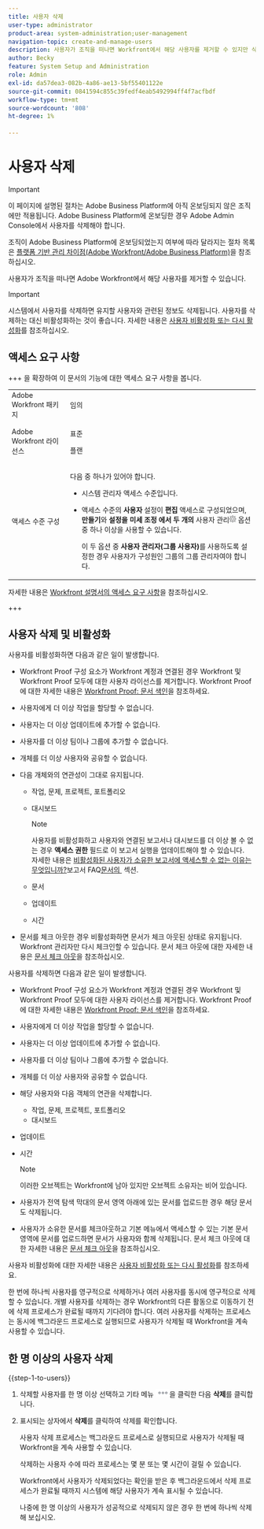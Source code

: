 ```yaml
---
title: 사용자 삭제
user-type: administrator
product-area: system-administration;user-management
navigation-topic: create-and-manage-users
description: 사용자가 조직을 떠나면 Workfront에서 해당 사용자를 제거할 수 있지만 삭제하는 대신 비활성화하는 것이 좋습니다.
author: Becky
feature: System Setup and Administration
role: Admin
exl-id: da57dea3-082b-4a86-ae13-5bf55401122e
source-git-commit: 0841594c855c39fedf4eab5492994ff4f7acfbdf
workflow-type: tm+mt
source-wordcount: '808'
ht-degree: 1%

---
```


# 사용자 삭제

>[!IMPORTANT]
>
>이 페이지에 설명된 절차는 Adobe Business Platform에 아직 온보딩되지 않은 조직에만 적용됩니다. Adobe Business Platform에 온보딩한 경우 Adobe Admin Console에서 사용자를 삭제해야 합니다.
>
>조직이 Adobe Business Platform에 온보딩되었는지 여부에 따라 달라지는 절차 목록은 [플랫폼 기반 관리 차이점(Adobe Workfront/Adobe Business Platform)](../../../administration-and-setup/get-started-wf-administration/actions-in-admin-console.md)을 참조하십시오.

사용자가 조직을 떠나면 Adobe Workfront에서 해당 사용자를 제거할 수 있습니다.

>[!IMPORTANT]
>
>시스템에서 사용자를 삭제하면 유지할 사용자와 관련된 정보도 삭제됩니다. 사용자를 삭제하는 대신 비활성화하는 것이 좋습니다. 자세한 내용은 [사용자 비활성화 또는 다시 활성화](../../../administration-and-setup/add-users/create-and-manage-users/deactivate-a-user.md)를 참조하십시오.
<!--
>* The procedure described on this page applies only to organizations that have not yet been onboarded to the Admin Console. If your organization has been onboarded to the Adobe Admin Console, you must perform this action through the Adobe Admin Console.
>
>Deleting a user from the [!DNL Adobe Admin Console] deactivates the user in [!DNL Workfront], but does not delete them from [!DNL Workfront].
>
>  For instructions on deleting a user in the Adobe Admin Console, see the section "Permanently delete users" in the article [Manage users individually](https://helpx.adobe.com/kr/enterprise/using/manage-users-individually.html) or contact your Adobe Admin Console Administrator.
>
>  For a list of procedures that differ based on whether your organization has been onboarded to the Adobe Admin Console, see [Platform-based administration differences (Adobe Workfront/Adobe Business Platform)](../../../administration-and-setup/get-started-wf-administration/actions-in-admin-console.md).
>
-->

## 액세스 요구 사항

+++ 을 확장하여 이 문서의 기능에 대한 액세스 요구 사항을 봅니다.

<table style="table-layout:auto"> 
 <col> 
 <col> 
 <tbody> 
  <tr> 
   <td>Adobe Workfront 패키지</td> 
   <td><p>임의</p></td> 
  </tr> 
  <tr> 
   <td>Adobe Workfront 라이선스</td> 
   <td><p>표준</p><p>플랜</p></td> 
  </tr> 
  <tr> 
   <td>액세스 수준 구성</td> 
   <td> <p>다음 중 하나가 있어야 합니다.</p> 
    <ul> 
     <li> <p>시스템 관리자 액세스 수준입니다. </li> 
     <li> <p>액세스 수준의 <b>사용자</b> 설정이 <b>편집</b> 액세스로 구성되었으며, <b>만들기</b>와 <b>설정을 미세 조정</b> <b>에서 두 개의 </b>사용자 관리<img src="assets/gear-icon-in-access-levels.png"> 옵션 중 하나 이상을 사용할 수 있습니다. </p> <p>이 두 옵션 중 <b>사용자 관리자(그룹 사용자)</b>를 사용하도록 설정한 경우 사용자가 구성원인 그룹의 그룹 관리자여야 합니다.</p> </li> 
    </ul> </td> 
  </tr> 
 </tbody> 
</table>

자세한 내용은 [Workfront 설명서의 액세스 요구 사항](/help/quicksilver/administration-and-setup/add-users/access-levels-and-object-permissions/access-level-requirements-in-documentation.md)을 참조하십시오.

+++

## 사용자 삭제 및 비활성화

사용자를 비활성화하면 다음과 같은 일이 발생합니다.

* Workfront Proof 구성 요소가 Workfront 계정과 연결된 경우 Workfront 및 Workfront Proof 모두에 대한 사용자 라이선스를 제거합니다. Workfront Proof에 대한 자세한 내용은 [Workfront Proof: 문서 색인](../../../workfront-proof/workfront-proof.md)을 참조하세요.
* 사용자에게 더 이상 작업을 할당할 수 없습니다.
* 사용자는 더 이상 업데이트에 추가할 수 없습니다.
* 사용자를 더 이상 팀이나 그룹에 추가할 수 없습니다.
* 개체를 더 이상 사용자와 공유할 수 없습니다.
* 다음 개체와의 연관성이 그대로 유지됩니다.

   * 작업, 문제, 프로젝트, 포트폴리오
   * 대시보드

     >[!NOTE]
     >
     >사용자를 비활성화하고 사용자와 연결된 보고서나 대시보드를 더 이상 볼 수 없는 경우 **액세스 권한** 필드로 이 보고서 실행을 업데이트해야 할 수 있습니다.\
     >자세한 내용은 [비활성화된 사용자가 소유한 보고서에 액세스할 수 없는 이유는 무엇입니까?](../../../reports-and-dashboards/reports/tips-tricks-and-troubleshooting/reports-faq.md#why)보고서 FAQ[&#x200B; 문서의 &#x200B;](../../../reports-and-dashboards/reports/tips-tricks-and-troubleshooting/reports-faq.md) 섹션.

   * 문서
   * 업데이트
   * 시간

* 문서를 체크 아웃한 경우 비활성화하면 문서가 체크 아웃된 상태로 유지됩니다. Workfront 관리자만 다시 체크인할 수 있습니다. 문서 체크 아웃에 대한 자세한 내용은 [문서 체크 아웃](../../../documents/managing-documents/check-out-documents.md)을 참조하십시오.

사용자를 삭제하면 다음과 같은 일이 발생합니다.

* Workfront Proof 구성 요소가 Workfront 계정과 연결된 경우 Workfront 및 Workfront Proof 모두에 대한 사용자 라이선스를 제거합니다. Workfront Proof에 대한 자세한 내용은 [Workfront Proof: 문서 색인](../../../workfront-proof/workfront-proof.md)을 참조하세요.
* 사용자에게 더 이상 작업을 할당할 수 없습니다.
* 사용자는 더 이상 업데이트에 추가할 수 없습니다.
* 사용자를 더 이상 팀이나 그룹에 추가할 수 없습니다.
* 개체를 더 이상 사용자와 공유할 수 없습니다.
* 해당 사용자와 다음 객체의 연관을 삭제합니다.

   * 작업, 문제, 프로젝트, 포트폴리오
   * 대시보드

<!--
     >[!NOTE]
     >
     >You also lose access to custom sections that contained dashboards associated to the deleted user.  
     >To learn more, see the [How do I access a dashboard that contains a report owned by a deleted user?](../../../reports-and-dashboards/reports/tips-tricks-and-troubleshooting/reports-faq.md#how) section of the [Reports FAQs](../../../reports-and-dashboards/reports/tips-tricks-and-troubleshooting/reports-faq.md) article.
-->

* 업데이트
* 시간

  >[!NOTE]
  >
  >이러한 오브젝트는 Workfront에 남아 있지만 오브젝트 소유자는 비어 있습니다.

* 사용자가 전역 탐색 막대의 문서 영역 아래에 있는 문서를 업로드한 경우 해당 문서도 삭제됩니다.
* 사용자가 소유한 문서를 체크아웃하고 기본 메뉴에서 액세스할 수 있는 기본 문서 영역에 문서를 업로드하면 문서가 사용자와 함께 삭제됩니다. 문서 체크 아웃에 대한 자세한 내용은 [문서 체크 아웃](../../../documents/managing-documents/check-out-documents.md)을 참조하십시오.

사용자 비활성화에 대한 자세한 내용은 [사용자 비활성화 또는 다시 활성화](../../../administration-and-setup/add-users/create-and-manage-users/deactivate-a-user.md)를 참조하세요.

한 번에 하나씩 사용자를 영구적으로 삭제하거나 여러 사용자를 동시에 영구적으로 삭제할 수 있습니다. 개별 사용자를 삭제하는 경우 Workfront의 다른 활동으로 이동하기 전에 삭제 프로세스가 완료될 때까지 기다려야 합니다. 여러 사용자를 삭제하는 프로세스는 동시에 백그라운드 프로세스로 실행되므로 사용자가 삭제될 때 Workfront을 계속 사용할 수 있습니다.

## 한 명 이상의 사용자 삭제

{{step-1-to-users}}

1. 삭제할 사용자를 한 명 이상 선택하고 기타 메뉴 ![기타 아이콘](assets/more-icon.png)을 클릭한 다음 **삭제**&#x200B;를 클릭합니다.
1. 표시되는 상자에서 **삭제**&#x200B;를 클릭하여 삭제를 확인합니다.

   사용자 삭제 프로세스는 백그라운드 프로세스로 실행되므로 사용자가 삭제될 때 Workfront을 계속 사용할 수 있습니다.

   삭제하는 사용자 수에 따라 프로세스는 몇 분 또는 몇 시간이 걸릴 수 있습니다.

   Workfront에서 사용자가 삭제되었다는 확인을 받은 후 백그라운드에서 삭제 프로세스가 완료될 때까지 시스템에 해당 사용자가 계속 표시될 수 있습니다.

   나중에 한 명 이상의 사용자가 성공적으로 삭제되지 않은 경우 한 번에 하나씩 삭제해 보십시오.
